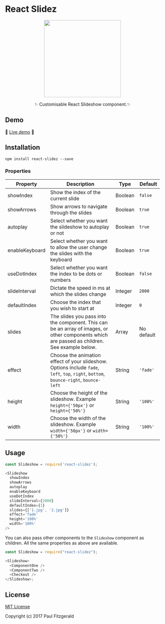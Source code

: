 # React Slidez

<p align="center">
  <img src="https://raw.githubusercontent.com/pau1fitz/react-slidez/master/slidez.png" width="250"/>
 </p>
 <p align="center">
  <g-emoji alias="sparkles" fallback-src="https://assets-cdn.github.com/images/icons/emoji/unicode/2728.png" ios-version="6.0">✨</g-emoji>
Customisable React Slideshow component.<g-emoji alias="sparkles" fallback-src="https://assets-cdn.github.com/images/icons/emoji/unicode/2728.png" ios-version="6.0">✨</g-emoji>
</p>

## Demo

<g-emoji alias="muscle" fallback-src="https://assets-cdn.github.com/images/icons/emoji/unicode/1f4aa.png" ios-version="6.0">💪</g-emoji>
[Live demo](http://pau1fitz.github.io/react-slidez/)
<g-emoji alias="muscle" fallback-src="https://assets-cdn.github.com/images/icons/emoji/unicode/1f4aa.png" ios-version="6.0">💪</g-emoji>

## Installation

```
npm install react-slidez --save
```

### Properties

| Property       | Description                                                                                                                                  | Type    | Default    |
| -------------- | -------------------------------------------------------------------------------------------------------------------------------------------- | ------- | ---------- |
| showIndex      | Show the index of the current slide                                                                                                          | Boolean | `false`    |
| showArrows     | Show arrows to navigate through the slides                                                                                                   | Boolean | `true`     |
| autoplay       | Select whether you want the slideshow to autoplay or not                                                                                     | Boolean | `true`     |
| enableKeyboard | Select whether you want to allow the user change the slides with the keyboard                                                                | Boolean | `true`     |
| useDotIndex    | Select whether you want the index to be dots or numbers                                                                                      | Boolean | `false`    |
| slideInterval  | Dictate the speed in ms at which the slides change                                                                                           | Integer | `2000`     |
| defaultIndex   | Choose the index that you wish to start at                                                                                                   | Integer | `0`        |
| slides         | The slides you pass into the component. This can be an array of images, or other components which are passed as children. See example below. | Array   | No default |
| effect         | Choose the animation effect of your slideshow. Options include `fade`, `left`, `top`, `right`, `bottom`, `bounce-right`, `bounce-left`       | String  | `'fade'`   |
| height         | Choose the height of the slideshow. Example `height={'50px'}` or `height={'50%'}`                                                            | String  | `'100%'`   |
| width          | Choose the width of the slideshow. Example `width={'50px'}` or `width={'50%'}`                                                               | String  | `'100%'`   |

## Usage

```js
const Slideshow = require('react-slidez');

<Slideshow
  showIndex
  showArrows
  autoplay
  enableKeyboard
  useDotIndex
  slideInterval={2000}
  defaultIndex={1}
  slides={['1.jpg', '2.jpg']}
  effect='fade'
  height='100%'
  width='100%'
/>
```

You can also pass other components to the `Slideshow` component as children. All the same properties as above are available.

```js
const Slideshow = require("react-slidez");

<Slideshow>
  <ComponentOne />
  <ComponentTwo />
  <Checkout />
</Slideshow>;
```

## License

[MIT License](https://opensource.org/licenses/MIT)

Copyright (c) 2017 Paul Fitzgerald
